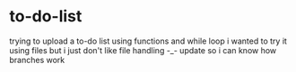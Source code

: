 # to-do-list
trying to upload a to-do list using functions and while loop
i wanted to try it using files but i just don't like file handling -_-
update so i can know how branches work

